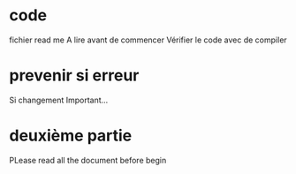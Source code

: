 # code
fichier read me
A lire avant de commencer
Vérifier le code avec de compiler
# prevenir si erreur
Si changement
Important...
# deuxième partie
PLease read all the document before begin
